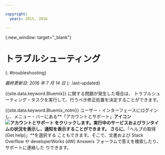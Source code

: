 ```yaml
---

copyright:
  years: 2015, 2016

---
```



{:new_window: target="_blank"}



# トラブルシューティング
{: #troubleshooting}

*最終更新日: 2016 年 7 月 14 日*
{: .last-updated}

{{site.data.keyword.Bluemix}} に関する問題が発生した場合は、
トラブルシューティング・タスクを実行して、行うべき修正処置を決定することができます。


{{site.data.keyword.Bluemix_notm}} ユーザー・インターフェースにログインし、メニュー・バーにある**「アカウントとサポート」**アイコン ![アカウントとサポート](images/account_support.svg) をクリックします。実行中のサービスおよびランタイムの状況を表示し、通知を表示することができます。
さらに、**「ヘルプの取得 (Get help)」**を選択する
こともできます。そこで、文書および Stack Overflow や developerWorks
(dW) Answers フォーラムで答えを検索したり、サポートに連絡した
りできます。
